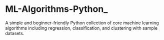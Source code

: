 # ML-Algorithms-Python_
A simple and beginner-friendly Python collection of core machine learning algorithms including regression, classification, and clustering with sample datasets.
